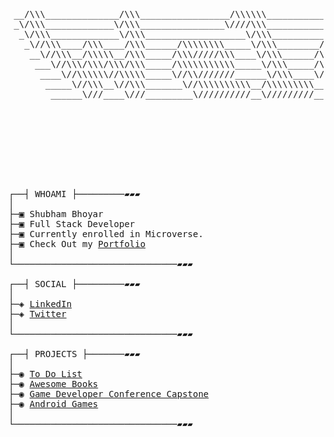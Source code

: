 <pre>

 __/\\\______________/\\\_________________/\\\\\\___________________________________________________________________        
 _\/\\\_____________\/\\\________________\////\\\___________________________________________________________________       
  _\/\\\_____________\/\\\___________________\/\\\___________________________________________________________________      
   _\//\\\____/\\\____/\\\______/\\\\\\\\_____\/\\\________/\\\\\\\\_____/\\\\\_______/\\\\\__/\\\\\_______/\\\\\\\\__     
    __\//\\\__/\\\\\__/\\\_____/\\\/////\\\____\/\\\______/\\\//////____/\\\///\\\___/\\\///\\\\\///\\\___/\\\/////\\\_    
     ___\//\\\/\\\/\\\/\\\_____/\\\\\\\\\\\_____\/\\\_____/\\\__________/\\\__\//\\\_\/\\\_\//\\\__\/\\\__/\\\\\\\\\\\__   
      ____\//\\\\\\//\\\\\_____\//\\///////______\/\\\____\//\\\________\//\\\__/\\\__\/\\\__\/\\\__\/\\\_\//\\///////___  
       _____\//\\\__\//\\\_______\//\\\\\\\\\\__/\\\\\\\\\__\///\\\\\\\\__\///\\\\\/___\/\\\__\/\\\__\/\\\__\//\\\\\\\\\\_ 
        ______\///____\///_________\//////////__\/////////_____\////////_____\/////_____\///___\///___\///____\//////////__


                                                                                        
                                                                                        





┌──┤ WHOAMI ├─────────▰▰▰
│
├─▣ Shubham Bhoyar
├─▣ Full Stack Developer
├─▣ Currently enrolled in Microverse.
├─▣ Check Out my <a href="https://shubhambhoyar077.github.io/portfolio/">Portfolio</a>
│
└───────────────────────────────▰▰▰

┌──┤ SOCIAL ├─────────▰▰▰
│
├─◈ <a href="https://www.linkedin.com/in/shubham-bhoyar-3337091a7/">LinkedIn</a>
├─◈ <a href="https://twitter.com/ShubhamBhoya7">Twitter</a>
│
└───────────────────────────────▰▰▰

┌──┤ PROJECTS ├───────▰▰▰
│
├─◉ <a href="https://shubhambhoyar077.github.io/to-do-list/dist/">To Do List</a>
├─◉ <a href="https://shubhambhoyar077.github.io/awesome-book/">Awesome Books</a>
├─◉ <a href="https://shubhambhoyar077.github.io/gdc_capstone/">Game Developer Conference Capstone</a>
├─◉ <a href="https://play.google.com/store/apps/dev?id=5528223517988168440">Android Games</a>
│
└───────────────────────────────▰▰▰
</pre>
